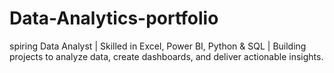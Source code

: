 # Data-Analytics-portfolio
spiring Data Analyst | Skilled in Excel, Power BI, Python &amp; SQL | Building projects to analyze data, create dashboards, and deliver actionable insights.
